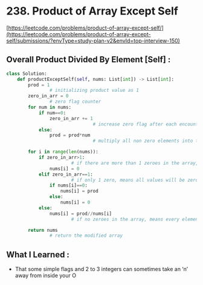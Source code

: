 # 238. Product of Array Except Self

[https://leetcode.com/problems/product-of-array-except-self/](https://leetcode.com/problems/product-of-array-except-self/submissions/?envType=study-plan-v2&envId=top-interview-150)

## Overall Product Divided By Element [Self] :

```python
class Solution:
    def productExceptSelf(self, nums: List[int]) -> List[int]:
        prod = 1
				# initializing product value as 1
        zero_in_arr = 0
				# zero flag counter
        for num in nums:
            if num==0:
                zero_in_arr += 1
								# increase zero flag after each encounter, but dont multiply it into the product
            else:
                prod = prod*num
								# multiply all non zero elements into the product

        for i in range(len(nums)):
            if zero_in_arr>1:
						# if there are more than 1 zeroes in the array, means every element will be zero
                nums[i] = 0
            elif zero_in_arr==1:
						# if only 1 zero, means all values will be zero except the actual zero value
                if nums[i]==0:
                    nums[i] = prod
                else:
                    nums[i] = 0
            else:
                nums[i] = prod//nums[i]
						# if no zeroes in the array, means every element will simply be overall product divided by that element

        return nums
				# return the modified array
```

## What I Learned :

- That some simple flags and 2 to 3 integers can sometimes take an ‘n’ away from inside your O